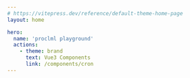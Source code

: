 ```yaml
---
# https://vitepress.dev/reference/default-theme-home-page
layout: home

hero:
  name: 'proclml playground'
  actions:
    - theme: brand
      text: Vue3 Components
      link: /components/cron
---
```

